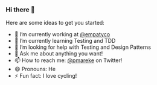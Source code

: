 ### Hi there 👋

Here are some ideas to get you started:

- 🔭 I’m currently working at [@empatyco](https://github.com/empathyco)
- 🌱 I’m currently learning Testing and TDD
- 🤔 I’m looking for help with Testing and Design Patterns
- 💬 Ask me about anything you want!
- 📫 How to reach me: [@pmareke](twitter.com/pmareke) on Twitter!
- 😄 Pronouns: He
- ⚡ Fun fact: I love cycling!
